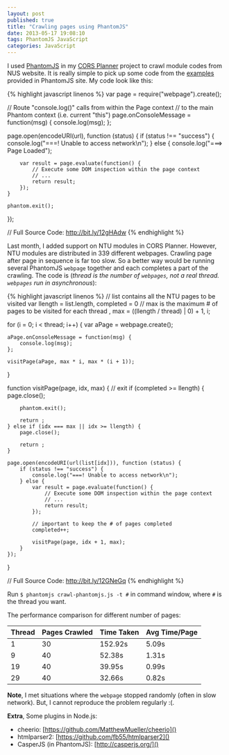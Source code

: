 ```yaml
---
layout: post
published: true
title: "Crawling pages using PhantomJS"
date: 2013-05-17 19:08:10
tags: PhantomJS JavaScript
categories: JavaScript
---
```


I used [PhantomJS][phantomjs] in my [CORS Planner][corsplanner] project to crawl module codes from NUS website. It is really simple to pick up some code from the [examples](https://github.com/ariya/phantomjs/wiki/Examples) provided in PhantomJS site. My code look like this:

{% highlight javascript linenos %}
var page = require("webpage").create();

// Route "console.log()" calls from within the Page context
// to the main Phantom context (i.e. current "this")
page.onConsoleMessage = function(msg) {
    console.log(msg);
};

page.open(encodeURI(url), function (status) {
    if (status !== "success") {
        console.log("===! Unable to access network\n");
    } else {
        console.log("===> Page Loaded");

        var result = page.evaluate(function() {
            // Execute some DOM inspection within the page context
            // ...
            return result;
        });
    }

    phantom.exit();
});

// Full Source Code: http://bit.ly/12gHAdw
{% endhighlight %}

Last month, I added support on NTU modules in CORS Planner. However, NTU modules are distributed in 339 different webpages. Crawling page after page in sequence is far too slow. So a better way would be running several PhantomJS `webpage` together and each completes a part of the crawling. The code is (*thread is the number of `webpages`, not a real thread. `webpages` run in asynchronous*):

{% highlight javascript linenos %}
// list contains all the NTU pages to be visited
var llength = list.length, completed = 0
// max is the maximum # of pages to be visited for each thread
  , max = ((llength / thread) | 0) + 1, i;

for (i = 0; i < thread; i++) {
    var aPage = webpage.create();

    aPage.onConsoleMessage = function(msg) {
        console.log(msg);
    };

    visitPage(aPage, max * i, max * (i + 1));
}

function visitPage(page, idx, max) {
    // exit
    if (completed >= llength) {
        page.close();

        phantom.exit();

        return ;
    } else if (idx === max || idx >= llength) {
        page.close();

        return ;
    }

    page.open(encodeURI(url(list[idx])), function (status) {
        if (status !== "success") {
            console.log("===! Unable to access network\n");
        } else {
            var result = page.evaluate(function() {
                // Execute some DOM inspection within the page context
                // ...
                return result;
            });

            // important to keep the # of pages completed
            completed++;

            visitPage(page, idx + 1, max);
        }
    });
}

// Full Source Code: http://bit.ly/12GNeGq
{% endhighlight %}

Run `$ phantomjs crawl-phantomjs.js -t #` in command window, where `#` is the thread you want.

The performance comparison for different number of pages:

Thread | Pages Crawled | Time Taken | Avg Time/Page
--- | --- | --- | ---
1 | 30 | 152.92s | 5.09s
9 | 40 | 52.38s | 1.31s
19 | 40 | 39.95s | 0.99s
29 | 40 | 32.66s | 0.82s

**Note**, I met situations where the `webpage` stopped randomly (often in slow network). But, I cannot reproduce the problem regularly :(.

**Extra**, Some plugins in Node.js:

- cheerio: [https://github.com/MatthewMueller/cheerio]()
- htmlparser2: [https://github.com/fb55/htmlparser2]()
- CasperJS (in PhantomJS): [http://casperjs.org/]()

[corsplanner]: http://cors.bicrement.com/
[phantomjs]: http://phantomjs.org/
